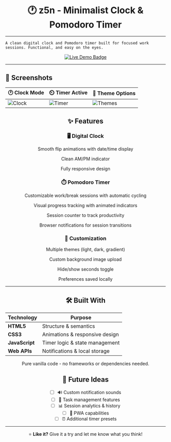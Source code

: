 <div align="center">

# 🕐 z5n - Minimalist Clock & Pomodoro Timer

</div>

---

`A clean digital clock and Pomodoro timer built for focused work sessions. Functional, and easy on the eyes.`

<p align="center">
  <a href="https://z5n.netlify.app" target="_blank">
    <img src="https://img.shields.io/badge/Live Demo-Click Here!-brightgreen?style=for-the-badge&logo=rocket" alt="Live Demo Badge" />
  </a>
</p>



---

## 📱 Screenshots

| 🕐 Clock Mode | ⏲️ Timer Active | 🎨 Theme Options |
|--------------|----------------|------------------|
| ![Clock](https://github.com/user-attachments/assets/0e0d3253-0b60-4a20-acde-96cc6050922e) | ![Timer](https://github.com/user-attachments/assets/476eb68e-70bc-4b2c-8e5e-72ec930e6b7b) | ![Themes](https://github.com/user-attachments/assets/62b952ea-362a-4c3e-8e46-53a8875cf6bd) |

<div align="center">

## ✨ Features

### 🖥️ **Digital Clock**

Smooth flip animations with date/time display

Clean AM/PM indicator

Fully responsive design

### ⏱️ **Pomodoro Timer** 

Customizable work/break sessions with automatic cycling

Visual progress tracking with animated indicators

Session counter to track productivity

Browser notifications for session transitions

### 🎨 **Customization**

Multiple themes (light, dark, gradient)

Custom background image upload

Hide/show seconds toggle

Preferences saved locally


--- 

## 🛠️ Built With

| Technology | Purpose |
|------------|---------|
| **HTML5** | Structure & semantics |
| **CSS3** | Animations & responsive design |
| **JavaScript** | Timer logic & state management |
| **Web APIs** | Notifications & local storage |

Pure vanilla code - no frameworks or dependencies needed.

## 🔮 Future Ideas

- [ ] 🔊 Custom notification sounds  
- [ ] 📝 Task management features  
- [ ] 📊 Session analytics & history  
- [ ] 📱 PWA capabilities  
- [ ] ⏰ Additional timer presets

---

⭐ **Like it?** Give it a try and let me know what you think!

</div>

